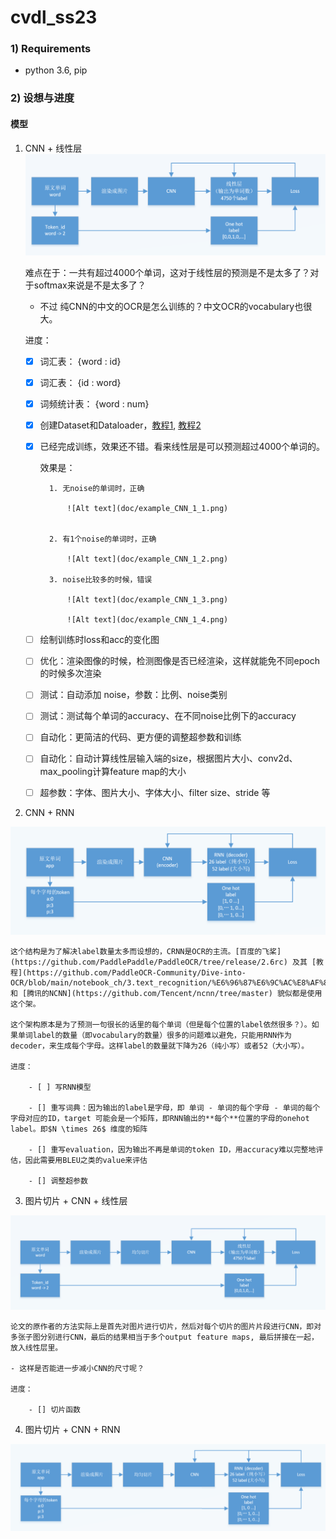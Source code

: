# cvdl_ss23
### 1) Requirements
 * python 3.6, pip

### 2) 设想与进度

#### 模型

1. CNN + 线性层
![Alt text](doc/CNN_structure.png)

    难点在于：一共有超过4000个单词，这对于线性层的预测是不是太多了？对于softmax来说是不是太多了？

    - 不过 纯CNN的中文的OCR是怎么训练的？中文OCR的vocabulary也很大。

    进度：
    
    - [x] 词汇表： \{word : id\}

    - [x] 词汇表： \{id : word\}

    - [x] 词频统计表： \{word : num\}

    - [x] 创建Dataset和Dataloader，[教程1](https://pytorch.org/tutorials/beginner/data_loading_tutorial.html), [教程2](https://pytorch.org/tutorials/beginner/basics/data_tutorial.html)

    - [x] 已经完成训练，效果还不错。看来线性层是可以预测超过4000个单词的。

        效果是：

            1. 无noise的单词时，正确

                ![Alt text](doc/example_CNN_1_1.png)


            2. 有1个noise的单词时，正确

                ![Alt text](doc/example_CNN_1_2.png)

            3. noise比较多的时候，错误

                ![Alt text](doc/example_CNN_1_3.png)
                
                ![Alt text](doc/example_CNN_1_4.png)

    - [ ] 绘制训练时loss和acc的变化图

    - [ ] 优化：渲染图像的时候，检测图像是否已经渲染，这样就能免不同epoch的时候多次渲染

    - [ ] 测试：自动添加 noise，参数：比例、noise类别
 
    - [ ] 测试：测试每个单词的accuracy、在不同noise比例下的accuracy
 
    - [ ] 自动化：更简洁的代码、更方便的调整超参数和训练

    - [ ] 自动化：自动计算线性层输入端的size，根据图片大小、conv2d、max_pooling计算feature map的大小
 
    - [ ] 超参数：字体、图片大小、字体大小、filter size、stride 等

1. CNN + RNN

![Alt text](doc/CRNN_structure.png)

    这个结构是为了解决label数量太多而设想的，CRNN是OCR的主流。[百度的飞桨](https://github.com/PaddlePaddle/PaddleOCR/tree/release/2.6rc) 及其 [教程](https://github.com/PaddleOCR-Community/Dive-into-OCR/blob/main/notebook_ch/3.text_recognition/%E6%96%87%E6%9C%AC%E8%AF%86%E5%88%AB%E7%90%86%E8%AE%BA%E9%83%A8%E5%88%86.ipynb)  和 [腾讯的NCNN](https://github.com/Tencent/ncnn/tree/master) 貌似都是使用这个架。

    这个架构原本是为了预测一句很长的话里的每个单词（但是每个位置的label依然很多？）。如果单词label的数量（即vocabulary的数量）很多的问题难以避免，只能用RNN作为decoder，来生成每个字母。这样label的数量就下降为26（纯小写）或者52（大小写）。

    进度：

        - [ ] 写RNN模型

        - [] 重写词典：因为输出的label是字母，即 单词 - 单词的每个字母 - 单词的每个字母对应的ID，target 可能会是一个矩阵，即RNN输出的**每个**位置的字母的onehot label。即$N \times 26$ 维度的矩阵

        - [] 重写evaluation，因为输出不再是单词的token ID，用accuracy难以完整地评估，因此需要用BLEU之类的value来评估

        - [] 调整超参数



3. 图片切片 + CNN + 线性层

![Alt text](doc/CNN_slice_structure.png)

    论文的原作者的方法实际上是首先对图片进行切片，然后对每个切片的图片片段进行CNN，即对多张子图分别进行CNN，最后的结果相当于多个output feature maps, 最后拼接在一起，放入线性层里。

    - 这样是否能进一步减小CNN的尺寸呢？

    进度：

        - [] 切片函数


4. 图片切片 + CNN + RNN

![Alt text](doc/CRNN_slice_structure.png)

